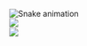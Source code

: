 ![Snake animation](https://github.com/HemulGM/HemulGM/blob/output/github-contribution-grid-snake.svg)<br>
<img align="left" src="https://github-readme-stats.vercel.app/api?username=hemulgm&theme=github_dark&show_icons=true&hide_title=true&hide_border=true"><br>
<img align="left" src="https://github-readme-stats.vercel.app/api/top-langs/?username=HemulGM&langs_count=6&layout=compact&theme=github_dark&hide_title=true&hide_border=true">

<!--
**HemulGM/HemulGM** is a ✨ _special_ ✨ repository because its `README.md` (this file) appears on your GitHub profile.

Here are some ideas to get you started:

- 🔭 I’m currently working on VK API wrapper
- 🌱 I’m currently learning ...
- 👯 I’m looking to collaborate on ...
- 🤔 I’m looking for help with ...
- 💬 Ask me about ...
- 📫 How to reach me: ...
- 😄 Pronouns: ...
- ⚡ Fun fact: ...
-->
